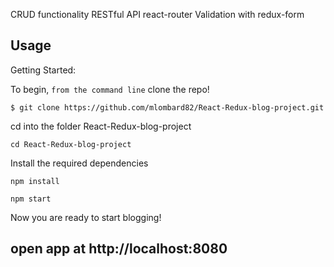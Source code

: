 
CRUD functionality
RESTful API
react-router
Validation with redux-form



Usage
------

Getting Started:

To begin, `from the command line` clone the repo!

`$ git clone https://github.com/mlombard82/React-Redux-blog-project.git`

cd into the folder React-Redux-blog-project

`cd React-Redux-blog-project`

Install the required dependencies

`npm install`

`npm start`

Now you are ready to start blogging!

open app at http://localhost:8080
----------------
